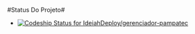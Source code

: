 #Status Do Projeto#

* [![Codeship Status for IdeiahDeploy/gerenciador-pampatec](https://codeship.com/projects/8b4a7390-00cb-0134-25ef-1a1e2837bce8/status?branch=feature/Sprint_XVI)](https://codeship.com/projects/153321)